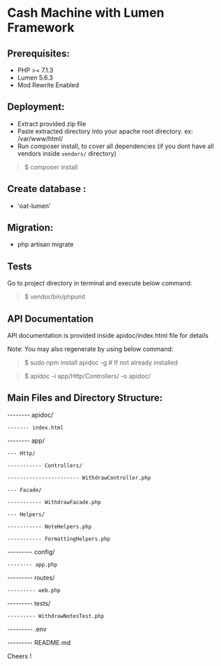 # Cash Machine with Lumen Framework

## Prerequisites:
- PHP >= 7.1.3
- Lumen 5.6.3
- Mod Rewrite Enabled


## Deployment:
- Extract provided zip file
- Paste extracted directory into your apache root directory. ex: /var/www/html/
- Run composer install, to cover all dependencies (if you dont have all vendors inside `vendors/` directory)

> $ composer install 

## Create database :
- 'oat-lumen'

## Migration:
- php artisan migrate

## Tests
Go to project directory in terminal and execute below command:

> $ vendor/bin/phpunit


## API Documentation
API documentation is provided inside apidoc/index.html file for details

Note: You may also regenerate by using below command:

> $ sudo npm install apidoc -g   # If not already installed

> $ apidoc -i app/Http/Controllers/ -o apidoc/


## Main Files and Directory Structure:


-------- apidoc/

	------- index.html

-------- app/

	--- Http/

	----------- Controllers/

	----------------------- WithdrawController.php

	--- Facade/

	----------- WithdrawFacade.php

	--- Helpers/

	----------- NoteHelpers.php

	----------- FormattingHelpers.php

--------- config/

	-------- app.php

--------- routes/

	--------- web.php

--------- tests/

	--------- WithdrawNotesTest.php

--------- .env

--------- README.md



Cheers !
